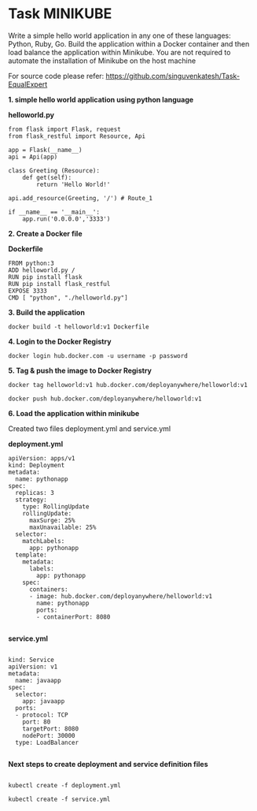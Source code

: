 # Task MINIKUBE

Write a simple hello world application in any one of these languages: Python, Ruby, Go. Build the application within a Docker container and then load balance the application within Minikube. You are not required to automate the installation of Minikube on the host machine

For source code please refer: https://github.com/singuvenkatesh/Task-EqualExpert

**1. simple hello world application using python language**

**helloworld.py**
```
from flask import Flask, request
from flask_restful import Resource, Api

app = Flask(__name__)
api = Api(app)

class Greeting (Resource):
    def get(self):
        return 'Hello World!'

api.add_resource(Greeting, '/') # Route_1

if __name__ == '__main__':
    app.run('0.0.0.0','3333')

```
**2. Create a Docker file**

**Dockerfile**

```
FROM python:3
ADD helloworld.py /
RUN pip install flask
RUN pip install flask_restful
EXPOSE 3333
CMD [ "python", "./helloworld.py"]

```

**3. Build the application**
```
docker build -t helloworld:v1 Dockerfile

```

**4. Login to the Docker Registry**
```
docker login hub.docker.com -u username -p password

```

**5. Tag & push the image to Docker Registry**

```
docker tag helloworld:v1 hub.docker.com/deployanywhere/helloworld:v1

docker push hub.docker.com/deployanywhere/helloworld:v1

```

**6. Load the application within minikube**

Created two files deployment.yml and service.yml

**deployment.yml**

```
apiVersion: apps/v1
kind: Deployment
metadata:
  name: pythonapp
spec:
  replicas: 3
  strategy:
    type: RollingUpdate
    rollingUpdate:
      maxSurge: 25%
      maxUnavailable: 25%
  selector:
    matchLabels:
      app: pythonapp
  template:
    metadata:
      labels:
        app: pythonapp
    spec:
      containers:
      - image: hub.docker.com/deployanywhere/helloworld:v1
        name: pythonapp
        ports:
        - containerPort: 8080
	
```
		
**service.yml**

```

kind: Service
apiVersion: v1
metadata:
  name: javaapp
spec:
  selector:
    app: javaapp
  ports:
  - protocol: TCP
    port: 80
    targetPort: 8080
    nodePort: 30000
  type: LoadBalancer
  
  ```

**Next steps to create deployment and service definition files**
```

kubectl create -f deployment.yml

kubectl create -f service.yml

```







